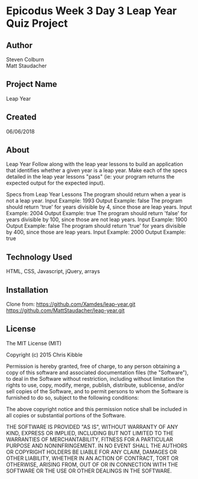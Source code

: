 # Epicodus Week 3 Day 3 Leap Year Quiz Project

## Author

Steven Colburn  
Matt Staudacher

## Project Name

Leap Year

## Created

06/06/2018

## About

Leap Year
Follow along with the leap year lessons to build an application that identifies whether a given year is a leap year. Make each of the specs detailed in the leap year lessons "pass" (ie: your program returns the expected output for the expected input).

Specs from Leap Year Lessons
The program should return when a year is not a leap year.
Input Example: 1993
Output Example: false
The program should return 'true' for years divisible by 4, since those are leap years.
Input Example: 2004
Output Example: true
The program should return 'false' for years divisible by 100, since those are not leap years.
Input Example: 1900
Output Example: false
The program should return 'true' for years divisible by 400, since those are leap years.
Input Example: 2000
Output Example: true

## Technology Used

HTML, CSS, Javascript, jQuery, arrays

## Installation
Clone from:
https://github.com/Xamdes/leap-year.git
https://github.com/MattStaudacher/leap-year.git

## License

The MIT License (MIT)

Copyright (c) 2015 Chris Kibble

Permission is hereby granted, free of charge, to any person obtaining a copy of this software and associated documentation files (the "Software"), to deal in the Software without restriction, including without limitation the rights to use, copy, modify, merge, publish, distribute, sublicense, and/or sell copies of the Software, and to permit persons to whom the Software is furnished to do so, subject to the following conditions:

The above copyright notice and this permission notice shall be included in all copies or substantial portions of the Software.

THE SOFTWARE IS PROVIDED "AS IS", WITHOUT WARRANTY OF ANY KIND, EXPRESS OR IMPLIED, INCLUDING BUT NOT LIMITED TO THE WARRANTIES OF MERCHANTABILITY, FITNESS FOR A PARTICULAR PURPOSE AND NONINFRINGEMENT. IN NO EVENT SHALL THE AUTHORS OR COPYRIGHT HOLDERS BE LIABLE FOR ANY CLAIM, DAMAGES OR OTHER LIABILITY, WHETHER IN AN ACTION OF CONTRACT, TORT OR OTHERWISE, ARISING FROM, OUT OF OR IN CONNECTION WITH THE SOFTWARE OR THE USE OR OTHER DEALINGS IN THE SOFTWARE.
